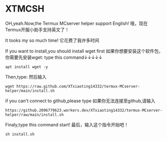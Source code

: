 # XTMCSH
OH,yeah.Now,the Termux MCserver helper support English!
哦，现在Termux开服小助手支持英文了！

It tooks my so much time!
它花费了我许多时间

If you want to install,you should install wget first
如果你想要安装这个软件包，你需要先安装wget:
type this command↓↓↓↓↓
```
apt install wget -y
```

Then,type:
然后输入
```
wget https://raw.github.com/XTxiaoting14332/termux-MCserver-helper/main/install.sh
```
if you can't connect to github,please type
如果你无法连接至github,请输入
```
https://github.2096779623.workers.dev/XTxiaoting14332/termux-MCserver-helper/raw/main/install.sh
```
Finaly,type this command start!
最后，输入这个指令开始吧！
```
sh install.sh
```
